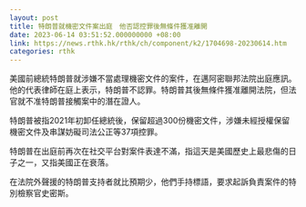 ```yaml
---
layout: post
title: 特朗普就機密文件案出庭　他否認控罪後無條件獲准離開
date: 2023-06-14 03:51:52.000000000 +08:00
link: https://news.rthk.hk/rthk/ch/component/k2/1704698-20230614.htm
categories: rthk
---
```


美國前總統特朗普就涉嫌不當處理機密文件的案件，在邁阿密聯邦法院出庭應訊。他的代表律師在庭上表示，特朗普不認罪。特朗普其後無條件獲准離開法院，但法官就不准特朗普接觸案中的潛在證人。

特朗普被指2021年初卸任總統後，保留超過300份機密文件，涉嫌未經授權保留機密文件及串謀妨礙司法公正等37項控罪。

特朗普在出庭前再次在社交平台對案件表達不滿，指這天是美國歷史上最悲傷的日子之一，又指美國正在衰落。

在法院外聲援的特朗普支持者就比預期少，他們手持標語，要求起訴負責案件的特別檢察官史密斯。
